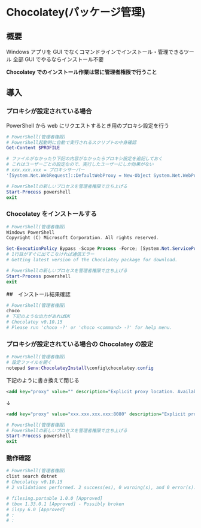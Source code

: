 # Chocolatey(パッケージ管理)

## 概要

Windows アプリを GUI でなくコマンドラインでインストール・管理できるツール
全部 GUI でやるならインストール不要

**Chocolatey でのインストール作業は常に管理者権限で行うこと**

## 導入

### プロキシが設定されている場合

PowerShell から web にリクエストするとき用のプロキシ設定を行う

```powershell
# PowerShell(管理者権限)
# PowerShell起動時に自動で実行されるスクリプトの中身確認
Get-Content $PROFILE

# ファイルがなかったり下記の内容がなかったらプロキシ設定を追記しておく
# これはユーザーごとの設定なので、実行したユーザーにしか効果がない
# xxx.xxx.xxx = プロキシサーバー
'[System.Net.WebRequest]::DefaultWebProxy = New-Object System.Net.WebProxy "xxx.xxx.xxx.xxx:8080", $True' >> $profile

# PowerShellの新しいプロセスを管理者権限で立ち上げる
Start-Process powershell
exit
```

### Chocolatey をインストールする

```powershell
# PowerShell(管理者権限)
Windows PowerShell
Copyright (C) Microsoft Corporation. All rights reserved.

Set-ExecutionPolicy Bypass -Scope Process -Force; [System.Net.ServicePointManager]::SecurityProtocol = [System.Net.ServicePointManager]::SecurityProtocol -bor 3072; iex ((New-Object System.Net.WebClient).DownloadString('https://chocolatey.org/install.ps1'))
# 1行目がすぐに出てこなければ通信エラー
# Getting latest version of the Chocolatey package for download.

# PowerShellの新しいプロセスを管理者権限で立ち上げる
Start-Process powershell
exit
```

##　インストール結果確認

```powershell
# PowerShell(管理者権限)
choco
# 下記のような出力があればOK
# Chocolatey v0.10.15
# Please run 'choco -?' or 'choco <command> -?' for help menu.
```

### プロキシが設定されている場合の Chocolatey の設定

```powershell
# PowerShell(管理者権限)
# 設定ファイルを開く
notepad $env:ChocolateyInstall\config\chocolatey.config
```

下記のように書き換えて閉じる

```xml
<add key="proxy" value="" description="Explicit proxy location. Available in 0.9.9.9+." />
```

↓

```xml
<add key="proxy" value="xxx.xxx.xxx.xxx:8080" description="Explicit proxy location. Available in 0.9.9.9+." />
```

```powershell
# PowerShell(管理者権限)
# PowerShellの新しいプロセスを管理者権限で立ち上げる
Start-Process powershell
exit
```

### 動作確認

```powershell
# PowerShell(管理者権限)
clist search dotnet
# Chocolatey v0.10.15
# 2 validations performed. 2 success(es), 0 warning(s), and 0 error(s).

# filesing.portable 1.0.0 [Approved]
# tbox 1.33.0.1 [Approved] - Possibly broken
# ilspy 6.0 [Approved]
# :
# :
```
